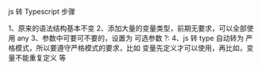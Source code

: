 js 转 Typescript 步骤

1、原来的语法结构基本不变
2、添加大量的变量类型，前期无要求，可以全部使用 any
3、参数中可要可不要的，设置为 可选参数 ?:
4、js 转 type 自动转为 严格模式，所以要遵守严格模式的要求，比如 变量先定义才可以使用，再比如，变量不能重复定义 等